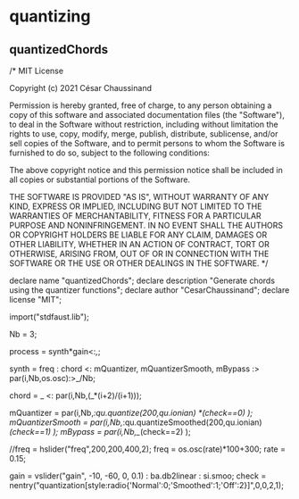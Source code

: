 # quantizing


## quantizedChords

<!-- faust-run -->

/*
MIT License

Copyright (c) 2021 César Chaussinand

Permission is hereby granted, free of charge, to any person obtaining a copy
of this software and associated documentation files (the "Software"), to deal
in the Software without restriction, including without limitation the rights
to use, copy, modify, merge, publish, distribute, sublicense, and/or sell
copies of the Software, and to permit persons to whom the Software is
furnished to do so, subject to the following conditions:

The above copyright notice and this permission notice shall be included in all
copies or substantial portions of the Software.

THE SOFTWARE IS PROVIDED "AS IS", WITHOUT WARRANTY OF ANY KIND, EXPRESS OR
IMPLIED, INCLUDING BUT NOT LIMITED TO THE WARRANTIES OF MERCHANTABILITY,
FITNESS FOR A PARTICULAR PURPOSE AND NONINFRINGEMENT. IN NO EVENT SHALL THE
AUTHORS OR COPYRIGHT HOLDERS BE LIABLE FOR ANY CLAIM, DAMAGES OR OTHER
LIABILITY, WHETHER IN AN ACTION OF CONTRACT, TORT OR OTHERWISE, ARISING FROM,
OUT OF OR IN CONNECTION WITH THE SOFTWARE OR THE USE OR OTHER DEALINGS IN THE
SOFTWARE.
*/

declare name "quantizedChords";
declare description "Generate chords using the quantizer functions";
declare author "CesarChaussinand";
declare license "MIT";


import("stdfaust.lib");

Nb = 3;

process = synth*gain<:_,_;

synth = freq : chord <: mQuantizer, mQuantizerSmooth, mBypass :> par(i,Nb,os.osc):>_/Nb;

chord = _ <: par(i,Nb,(_*(i+2)/(i+1)));

mQuantizer = par(i,Nb,_:qu.quantize(200,qu.ionian) *(check==0) );
mQuantizerSmooth = par(i,Nb,_:qu.quantizeSmoothed(200,qu.ionian) *(check==1) );
mBypass = par(i,Nb,_*(check==2) );

//freq = hslider("freq",200,200,400,2);
freq = os.osc(rate)*100+300;
rate = 0.15;

gain = vslider("gain", -10, -60, 0, 0.1) : ba.db2linear : si.smoo;
check = nentry("quantization[style:radio{'Normal':0;'Smoothed':1;'Off':2}]",0,0,2,1);

<!-- /faust-run -->

